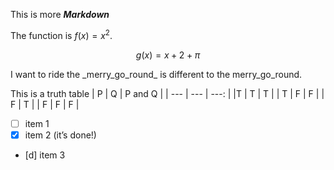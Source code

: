 This is more ***Markdown***

The function is $f(x) = x^2$.

$$
g(x) = x+2+ \pi
$$

I want to ride the \_merry_go_round\_ is
different to the merry\_go\_round.

This is a truth table
| P | Q | P and Q |
| --- | --- | ---: |
|T | T | T |
| T | F | F |
| F | T |
| F | F | F |

- [ ] item 1
- [x] item 2 (it’s done!)
- [d] item 3
